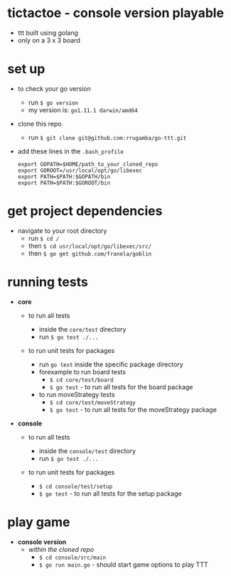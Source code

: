 # tictactoe - console version playable
- ttt built using golang
- only on a 3 x 3 board

# set up
- to check your go version
  - run `$ go version`
  - my version is: `go1.11.1 darwin/amd64`
  
- clone this repo 
  - run `$ git clone git@github.com:rrugamba/go-ttt.git`

- add these lines in the `.bash_profile`
  ```
  export GOPATH=$HOME/path_to_your_cloned_repo
  export GOROOT=/usr/local/opt/go/libexec
  export PATH=$PATH:$GOPATH/bin
  export PATH=$PATH:$GOROOT/bin
  ```
# get project dependencies
- navigate to your root directory
  - run `$ cd /`
  - then `$ cd usr/local/opt/go/libexec/src/`
  - then `$ go get github.com/franela/goblin`
  
# running tests
- **core** 
   - to run all tests
     - inside the `core/test` directory
     - run `$ go test ./...`
   
   - to run unit tests for packages
      - run `go test` inside the specific package directory
      - forexample to run board tests 
        - `$ cd core/test/board`
        - `$ go test` - to run all tests for the board package
      - to run moveStrategy tests
        - `$ cd core/test/moveStrategy`
        - `$ go test` - to run all tests for the moveStrategy package

- **console**
  - to run all tests
    - inside the `console/test` directory
    - run `$ go test ./...`
    
  - to run unit tests for packages
    - `$ cd console/test/setup`
    - `$ go test` - to run all tests for the setup package
  

# play game
  - **console version**
    -  _within the cloned repo_
        - `$ cd console/src/main`
        - `$ go run main.go` - should start game options to play TTT
  

